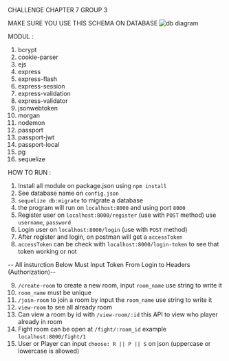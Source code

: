 CHALLENGE CHAPTER 7 GROUP 3

MAKE SURE YOU USE THIS SCHEMA ON DATABASE
![db diagram](https://user-images.githubusercontent.com/99533724/173175455-fefb5fdc-6ee6-4a3a-b952-90c253330aa2.PNG)

MODUL :
1. bcrypt
2. cookie-parser
3. ejs
4. express
5. express-flash
6. express-session
7. express-validation
8. express-validator
9. jsonwebtoken
10. morgan
11. nodemon
12. passport
13. passport-jwt
14. passport-local
15. pg
16. sequelize

HOW TO RUN :
1. Install all module on package.json using `npm install`
2. See database name on `config.json`
3. `sequelize db:migrate` to migrate a database
4. the program will run on `localhost:8000` and using port `8000`
5. Register user on `localhost:8000/register` (use with `POST` method) use `username`, `password`
6. Login user on `localhost:8000/login` (use with `POST` method)
7. After register and login, on postman will get a `accessToken`
8. `accessToken` can be check with `localhost:8000/login-token` to see that token working or not

-- All insturction Below Must Input Token From Login to Headers (Authorization)--

9. `/create-room` to create a new room, input `room_name` use string to write it
10. `room_name` must be unique
11. `/join-room` to join a room by input the `room_name` use string to write it
12. `view-room` to see all already room
13. Can view a room by id with `/view-room/:id` this API to view who player already in room
14. Fight room can be open at `/fight/:room_id` example `localhost:8000/fight/1`
15. User or Player can input `choose: R || P || S` on json (uppercase or lowercase is allowed)